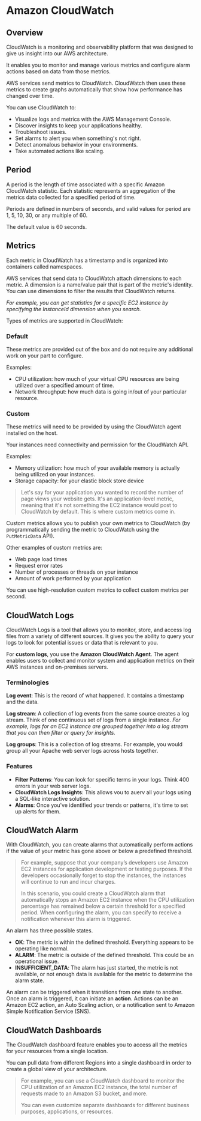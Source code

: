 # Amazon CloudWatch

## Overview

CloudWatch is a monitoring and observability platform that was designed to give us insight into our AWS architecture.

It enables you to monitor and manage various metrics and configure alarm actions based on data from those metrics.

AWS services send metrics to CloudWatch. CloudWatch then uses these metrics to create graphs automatically that show how performance has changed over time.

You can use CloudWatch to:

- Visualize logs and metrics with the AWS Management Console.
- Discover insights to keep your applications healthy.
- Troubleshoot issues.
- Set alarms to alert you when something's not right.
- Detect anomalous behavior in your environments.
- Take automated actions like scaling.


## Period

A period is the length of time associated with a specific Amazon CloudWatch statistic. Each statistic represents an aggregation of the metrics data collected for a specified period of time.

Periods are defined in numbers of seconds, and valid values for period are 1, 5, 10, 30, or any multiple of 60.

The default value is 60 seconds.


## Metrics

Each metric in CloudWatch has a timestamp and is organized into containers called namespaces.

AWS services that send data to CloudWatch attach dimensions to each metric. A dimension is a name/value pair that is part of the metric's identity. You can use dimensions to filter the results that CloudWatch returns.

*For example, you can get statistics for a specific EC2 instance by specifying the InstanceId dimension when you search.*

Types of metrics are supported in CloudWatch:

### Default

These metrics are provided out of the box and do not require any additional work on your part to configure.

Examples:
- CPU utilization: how much of your virtual CPU resources are being utilized over a specified amount of time.
- Network throughput: how much data is going in/out of your particular resource.


### Custom

These metrics will need to be provided by using the CloudWatch agent installed on the host.

Your instances need connectivity and permission for the CloudWatch API.

Examples:
- Memory utilization: how much of your available memory
is actually being utilized on your instances.
- Storage capacity: for your elastic block store device

> Let's say for your application you wanted to record the number of page views your website gets. It's an application-level metric, meaning that it's not something the EC2 instance would post to CloudWatch by default. This is where custom metrics come in. 

Custom metrics allows you to publish your own metrics to CloudWatch (by programmatically sending the metric to CloudWatch using the `PutMetricData` API).

Other examples of custom metrics are: 

- Web page load times
- Request error rates
- Number of processes or threads on your instance
- Amount of work performed by your application

You can use high-resolution custom metrics to collect custom metrics  per second.


## CloudWatch Logs

CloudWatch Logs is a tool that allows you to monitor, store, and access log files from a variety of different sources. It gives you the ability to query your logs to look for potential issues or data that is relevant to you.

For **custom logs**, you use the **Amazon CloudWatch Agent**. The agent enables users to collect and monitor system and application metrics on their AWS instances and on-premises servers.

### Terminologies

**Log event**: This is the record of what happened. It contains a timestamp and the data.

**Log stream**: A collection of log events from the same source creates a log stream. Think of one continuous set of logs from a single instance. *For example, logs for an EC2 instance are grouped together into a log stream that you can then filter or query for insights.*

**Log groups**: This is a collection of log streams. For example, you would group all your Apache web server logs across hosts together.

### Features

- **Filter Patterns**: You can look for specific terms in your logs. Think 400 errors in your web server logs.
- **CloudWatch Logs Insights**: This allows vou to auerv all your logs using a SQL-like interactive solution.
- **Alarms**: Once you've identified your trends or patterns, it's time to set up alerts for them.


## CloudWatch Alarm

With CloudWatch, you can create alarms that automatically perform actions if the value of your metric has gone above or below a predefined threshold. 

> For example, suppose that your company’s developers use Amazon EC2 instances for application development or testing purposes. If the developers occasionally forget to stop the instances, the instances will continue to run and incur charges. 
>
> In this scenario, you could create a CloudWatch alarm that automatically stops an Amazon EC2 instance when the CPU utilization percentage has remained below a certain threshold for a specified period. When configuring the alarm, you can specify to receive a notification whenever this alarm is triggered.

An alarm has three possible states.

- **OK**: The metric is within the defined threshold. Everything appears to be operating like normal.
- **ALARM**: The metric is outside of the defined threshold. This could be an operational issue.
- **INSUFFICIENT_DATA**: The alarm has just started, the metric is not available, or not enough data is available for the metric to determine the alarm state.

An alarm can be triggered when it transitions from one state to another. Once an alarm is triggered, it can initiate an **action**. Actions can be an Amazon EC2 action, an Auto Scaling action, or a notification sent to Amazon Simple Notification Service (SNS).


## CloudWatch Dashboards


The CloudWatch dashboard feature enables you to access all the metrics for your resources from a single location. 

You can pull data from different Regions into a single dashboard in order to create a global view of your architecture.

> For example, you can use a CloudWatch dashboard to monitor the CPU utilization of an Amazon EC2 instance, the total number of requests made to an Amazon S3 bucket, and more.
>
> You can even customize separate dashboards for different business purposes, applications, or resources.
